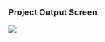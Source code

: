 
### Project Output Screen
![](https://github.com/Orhan-34/calendar-widget-project-15temmuz-aihl/assets/74640101/ef494c3f-a74f-4c47-9c76-26adaff87bc9)
